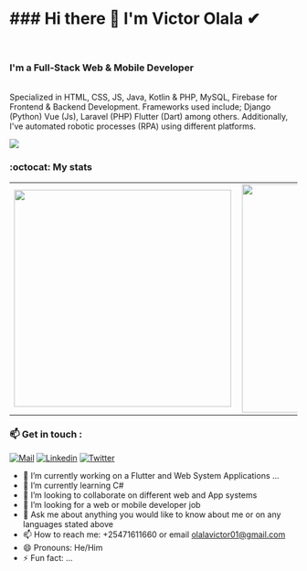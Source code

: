 
<h1>### Hi there 👋 I'm Victor Olala ✔</h1>

<br><h3>I'm a Full-Stack Web & Mobile Developer</h3></br>
Specialized in HTML, CSS, JS, Java, Kotlin & PHP, MySQL, Firebase for Frontend & Backend Development.
Frameworks used include; Django (Python) Vue (Js), Laravel (PHP) Flutter (Dart)  among others.
Additionally, I've automated robotic processes (RPA) using different platforms. 

![](https://komarev.com/ghpvc/?username=OlalaTheExpert&color=green)

### :octocat: My stats
  <table>
  <tr>
      <td><img width="380px" align="left" src="https://github-readme-stats.vercel.app/api?username=OlalaTheExpert&show_icons=true&theme=red"/></td>
      <td><img width="400px" align="left" src="https://github-readme-stats.vercel.app/api/top-langs/?username=OlalaTheExpert&hide=css&layout=compact&theme=green"/></td>      
  </tr>  
    
</table>

### 📫 Get in touch :

[![Mail](https://img.shields.io/badge/-Say%20Hi!-white?style=for-the-badge&logo=gmail)](mailto:olalavictor01@gmail.com)
[![Linkedin](https://img.shields.io/badge/-LinkedIn-blue?style=for-the-badge&logo=Linkedin)](www.linkedin.com/in/victor-olala-bbb4311b6/)
[![Twitter](https://img.shields.io/badge/-Twitter-red?style=for-the-badge&logo=twitter)](https://twitter.com/OlalaVictor)

<!--**OlalaTheExpert/OlalaTheExpert** is a ✨ _special_ ✨ repository because its `README.md` (this file) appears on your GitHub profile.-->

<!--Here are some ideas to get you started:-->

- 🔭 I’m currently working on a Flutter and Web System Applications ...
- 🌱 I’m currently learning C#
- 👯 I’m looking to collaborate on different web and App systems
- 🤔 I’m looking for a web or mobile developer job
- 💬 Ask me about anything you would like to know about me or on any languages stated above 
- 📫 How to reach me: +25471611660 or email olalavictor01@gmail.com
- 😄 Pronouns: He/Him
- ⚡ Fun fact: ...



